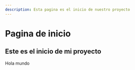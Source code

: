 ```yaml
---
description: Esta pagina es el inicio de nuestro proyecto
---
```


# Pagina de inicio

## Este es el inicio de mi proyecto

Hola mundo


